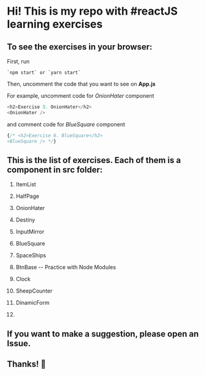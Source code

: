 # Hi! This is my repo with #reactJS learning exercises

## To see the exercises in your browser:

First, run

```
`npm start` or `yarn start`
```

Then, uncomment the code that you want to see on **App.js**


For example, uncomment code for *OnionHater* component

```javascript
<h2>Exercise 3. OnionHater</h2>
<OnionHater />
```
and comment code for *BlueSquare* component

```javascript
{/* <h2>Exercise 6. BlueSquare</h2>
<BlueSquare /> */}
```

## This is the list of exercises. Each of them is a component in src folder:
1. ItemList

2. HalfPage

3. OnionHater

4. Destiny

5. InputMirror

6. BlueSquare

7. SpaceShips

8. BtnBase -- Practice with Node Modules

9. Clock

10. SheepCounter

11. DinamicForm

12. 

## If you want to make a suggestion, please open an Issue.
## Thanks! 💌
